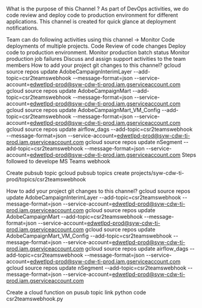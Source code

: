 What is the purpose of this Channel ?
As part of DevOps activities, we do code review and deploy code to production environment for different applications.
This channel is created for quick glance at deployment notifications. 
 
Team can do following activities using this channel ->
Monitor Code deployments of multiple projects.
Code Review of code changes
Deploy code to production environment.
Monitor production batch status
Monitor production job failures
Discuss and assign support activities to the team members
How to add your project git changes to this channel?
gcloud source repos update AdobeCampaignInterimLayer    --add-topic=csr2teamswebhook --message-format=json
               --service-account=edwetlpd-prod@syw-cdw-ti-prod.iam.gserviceaccount.com
gcloud source repos update AdobeCampaignMart            --add-topic=csr2teamswebhook --message-format=json
               --service-account=edwetlpd-prod@syw-cdw-ti-prod.iam.gserviceaccount.com
gcloud source repos update AdobeCampaignMart_VM_Config  --add-topic=csr2teamswebhook --message-format=json
               --service-account=edwetlpd-prod@syw-cdw-ti-prod.iam.gserviceaccount.com
gcloud source repos update airflow_dags                 --add-topic=csr2teamswebhook --message-format=json
               --service-account=edwetlpd-prod@syw-cdw-ti-prod.iam.gserviceaccount.com
gcloud source repos update nSegment                     --add-topic=csr2teamswebhook --message-format=json
               --service-account=edwetlpd-prod@syw-cdw-ti-prod.iam.gserviceaccount.com
Steps followed to develope MS Teams webhook

  
Create pubsub topic 
gcloud pubsub topics create projects/syw-cdw-ti-prod/topics/csr2teamswebhook
 
How to add your project git changes to this channel?
gcloud source repos update AdobeCampaignInterimLayer    --add-topic=csr2teamswebhook --message-format=json
               --service-account=edwetlpd-prod@syw-cdw-ti-prod.iam.gserviceaccount.com
gcloud source repos update AdobeCampaignMart            --add-topic=csr2teamswebhook --message-format=json
               --service-account=edwetlpd-prod@syw-cdw-ti-prod.iam.gserviceaccount.com
gcloud source repos update AdobeCampaignMart_VM_Config  --add-topic=csr2teamswebhook --message-format=json
               --service-account=edwetlpd-prod@syw-cdw-ti-prod.iam.gserviceaccount.com
gcloud source repos update airflow_dags                 --add-topic=csr2teamswebhook --message-format=json
               --service-account=edwetlpd-prod@syw-cdw-ti-prod.iam.gserviceaccount.com
gcloud source repos update nSegment                     --add-topic=csr2teamswebhook --message-format=json
               --service-account=edwetlpd-prod@syw-cdw-ti-prod.iam.gserviceaccount.com
 
Create a cloud function on pusub topic
    link python code csr2teamswebhook.py
 
